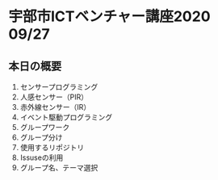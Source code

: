 # 宇部市ICTベンチャー講座2020　09/27
## 本日の概要
1. センサープログラミング
  1. 人感センサー（PIR）
  1. 赤外線センサー（IR）
  1. イベント駆動プログラミング
1. グループワーク
  1. グループ分け
  1. 使用するリポジトリ
  1. Issuseの利用
  1. グループ名、テーマ選択
  
